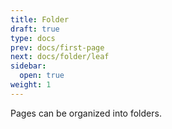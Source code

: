 ```yaml
---
title: Folder
draft: true
type: docs
prev: docs/first-page
next: docs/folder/leaf
sidebar:
  open: true
weight: 1
---
```


Pages can be organized into folders.
